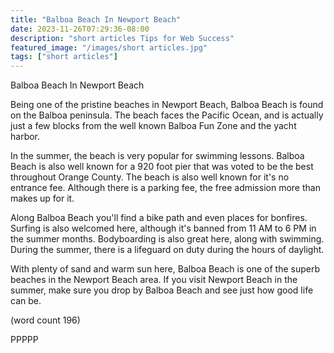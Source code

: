 ```yaml
---
title: "Balboa Beach In Newport Beach"
date: 2023-11-26T07:29:36-08:00
description: "short articles Tips for Web Success"
featured_image: "/images/short articles.jpg"
tags: ["short articles"]
---
```


Balboa Beach In Newport Beach

Being one of the pristine beaches in Newport Beach,
Balboa Beach is found on the Balboa peninsula.  The
beach faces the Pacific Ocean, and is actually
just a few blocks from the well known Balboa Fun
Zone and the yacht harbor. 

In the summer, the beach is very popular for swimming
lessons.  Balboa Beach is also well known for a 920
foot pier that was voted to be the best throughout
Orange County.  The beach is also well known for it's
no entrance fee.  Although there is a parking fee, 
the free admission more than makes up for it.

Along Balboa Beach you'll find a bike path and even
places for bonfires.  Surfing is also welcomed here,
although it's banned from 11 AM to 6 PM in the 
summer months.  Bodyboarding is also great here, 
along with swimming.  During the summer, there is a 
lifeguard on duty during the hours of daylight.

With plenty of sand and warm sun here, Balboa 
Beach is one of the superb beaches in the Newport
Beach area.  If you visit Newport Beach in the 
summer, make sure you drop by Balboa Beach and see
just how good life can be.

(word count 196)

PPPPP

